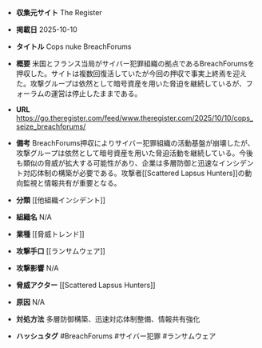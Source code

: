 - **収集元サイト**
The Register

- **掲載日**
2025-10-10

- **タイトル**
Cops nuke BreachForums

- **概要**
米国とフランス当局がサイバー犯罪組織の拠点であるBreachForumsを押収した。サイトは複数回復活していたが今回の押収で事実上終焉を迎えた。攻撃グループは依然として暗号資産を用いた脅迫を継続しているが、フォーラムの運営は停止したままである。

- **URL**
https://go.theregister.com/feed/www.theregister.com/2025/10/10/cops_seize_breachforums/

- **備考**
BreachForums押収によりサイバー犯罪組織の活動基盤が崩壊したが、攻撃グループは依然として暗号資産を用いた脅迫活動を継続している。今後も類似の脅威が拡大する可能性があり、企業は多層防御と迅速なインシデント対応体制の構築が必要である。攻撃者[[Scattered Lapsus Hunters]]の動向監視と情報共有が重要となる。

- **分類**
[[他組織インシデント]]

- **組織名**
N/A

- **業種**
[[脅威トレンド]]

- **攻撃手口**
[[ランサムウェア]]

- **攻撃影響**
N/A

- **脅威アクター**
[[Scattered Lapsus Hunters]]

- **原因**
N/A

- **対処方法**
多層防御構築、迅速対応体制整備、情報共有強化

- **ハッシュタグ**
#BreachForums #サイバー犯罪 #ランサムウェア
